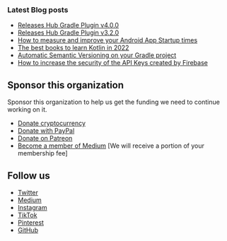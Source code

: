 
### Latest Blog posts
<!-- BLOG-POST-LIST:START -->
- [Releases Hub Gradle Plugin v4.0.0](https://blog.dipien.com/releases-hub-gradle-plugin-v4-0-0-32cfca1d0de1?source=rss----37b2d1091422---4)
- [Releases Hub Gradle Plugin v3.2.0](https://blog.dipien.com/releases-hub-gradle-plugin-v3-2-0-c7ee5100f5bc?source=rss----37b2d1091422---4)
- [How to measure and improve your Android App Startup times](https://blog.dipien.com/how-to-measure-and-improve-your-android-app-startup-times-b174a758b40?source=rss----37b2d1091422---4)
- [The best books to learn Kotlin in 2022](https://blog.dipien.com/the-best-books-to-learn-kotlin-894f9a83e64a?source=rss----37b2d1091422---4)
- [Automatic Semantic Versioning on your Gradle project](https://blog.dipien.com/automatic-semantic-versioning-on-your-gradle-project-6343b626b27b?source=rss----37b2d1091422---4)
- [How to increase the security of the API Keys created by Firebase](https://blog.dipien.com/how-to-increase-the-security-of-the-api-keys-created-by-firebase-e9be0925526b?source=rss----37b2d1091422---4)
<!-- BLOG-POST-LIST:END -->

## Sponsor this organization

Sponsor this organization to help us get the funding we need to continue working on it.

* [Donate cryptocurrency](http://coinbase.dipien.com/)
* [Donate with PayPal](http://paypal.dipien.com/)
* [Donate on Patreon](http://patreon.dipien.com/)
* [Become a member of Medium](https://maxirosson.medium.com/membership) [We will receive a portion of your membership fee]

## Follow us
* [Twitter](http://twitter.dipien.com)
* [Medium](http://medium.dipien.com)
* [Instagram](http://instagram.dipien.com)
* [TikTok](https://tiktok.dipien.com)
* [Pinterest](http://pinterest.dipien.com)
* [GitHub](http://github.dipien.com)

